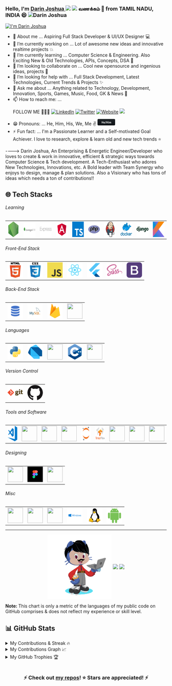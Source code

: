 ### Hello, I'm <a href="https://darinjoshua-dev.github.io/Darin-Joshua-Portfolio/"> Darin Joshua </a> <img src="https://emojis.slackmojis.com/emojis/images/1531849430/4246/blob-sunglasses.gif?1531849430" width="28"/> <img src="https://media.giphy.com/media/hvRJCLFzcasrR4ia7z/giphy.gif" width="28"> வணக்கம் 🙏 from TAMIL NADU, INDIA 😄 ![Darin Joshua](https://komarev.com/ghpvc/?username=DarinJoshua-dev&style=plastic)
<!--
**DarinJoshua-dev/DarinJoshua-dev** is a ✨ _special_ ✨ repository because its `README.md` (this file) appears on my GitHub profile. -->
[![I'm Darin Joshua](https://res.cloudinary.com/darin-joshua/image/upload/v1597519821/EnhanceLinkedinBanner_2_o96nrs.png)](https://darinjoshua-dev.github.io/Darin-Joshua-Portfolio/)

- 📢 About me ... Aspiring Full Stack Developer & UI/UX Designer 💻
- 🔭 I’m currently working on ... Lot of awesome new ideas and innovative realtime projects 💥
- 🌱 I’m currently learning ... Computer Science & Engineering. Also Exciting New & Old Technologies, APIs, Concepts, DSA 🤩 
- 🤝 I’m looking to collaborate on ... Cool new opensource and ingenious ideas, projects 🎯
- 🤔 I’m looking for help with ... Full Stack Development, Latest Technologies, Current Trends & Projects ✨
- 💬 Ask me about ... Anything related to Technology, Development, Innovation, Sports, Games, Music, Food, GK & News 🥇
- 📫 How to reach me: ... <p> FOLLOW ME 🤗😁🙂 <a href="https://www.linkedin.com/in/darin-joshua-d"><img src="https://img.shields.io/badge/LinkedIn--_.svg?style=social&logo=linkedin" alt="LinkedIn"></a> <a href="https://twitter.com/D_DarinJoshua"><img src="https://img.shields.io/badge/Twitter--_.svg?style=social&logo=twitter" alt="Twitter"></a> <a href="https://darinjoshua-dev.github.io/Darin-Joshua-Portfolio/"><img src="https://img.shields.io/website?logoColor=white&up_color=blue&up_message=visit%20now&url=https%3A%2F%2Fdarinjoshua-dev.github.io%2FDarin-Joshua-Portfolio%2F" alt="Website"></a> <a href="mailto:dj2000official@gmail.com"><img src="https://img.shields.io/badge/email-mail%20now-blue"></a></p> 
- 😁 Pronouns: ... He, Him, His, We, Me ✌ <img src="https://github.com/MikeCodesDotNET/ColoredBadges/blob/master/svg/pronouns/hehim.svg" width=55 height=20>
- ⚡ Fun fact: ... I'm a Passionate Learner and a Self-motivated Goal Achiever. I love to research, explore & learn old and new tech trends ⭐

----> Darin Joshua, An Enterprising & Energetic Engineer/Developer who loves to create & work in innovative, efficient & strategic ways towards Computer Science & Tech development. A Tech-Enthusiast who adores New Technologies, Innovations, etc. A Bold leader with Team Synergy who enjoys to design, manage & plan solutions. Also a Visionary who has tons of ideas which needs a ton of contributions!!

## 🌐 Tech Stacks

###### Learning

<table>
<tbody>
<p align=left>
<tr>
<td><a href="https://nodejs.org" target="_blank"><img height="48px" width="48px" src="https://raw.githubusercontent.com/github/explore/80688e429a7d4ef2fca1e82350fe8e3517d3494d/topics/nodejs/nodejs.png"></a></td>
  
<td><a href="https://www.mongodb.com/" target="_blank"><img height="48px" width="48px" src="https://raw.githubusercontent.com/github/explore/80688e429a7d4ef2fca1e82350fe8e3517d3494d/topics/mongodb/mongodb.png"></a></td>

<td><a href="https://expressjs.com" target="_blank"> <img height="48px" width="48px" src="https://raw.githubusercontent.com/github/explore/80688e429a7d4ef2fca1e82350fe8e3517d3494d/topics/express/express.png"></a></td>

<td><a href="https://angular.io/" target="_blank"> <img height="48px" width="48px" src="https://raw.githubusercontent.com/github/explore/80688e429a7d4ef2fca1e82350fe8e3517d3494d/topics/angular/angular.png"></a></td>

<td><a href="https://www.typescriptlang.org/" target="_blank"><img height="48px" width="48px" src="https://raw.githubusercontent.com/github/explore/80688e429a7d4ef2fca1e82350fe8e3517d3494d/topics/typescript/typescript.png"></a></td>

<td><a href="https://www.php.net/" target="_blank"><img height="48px" width="48px" src="https://raw.githubusercontent.com/github/explore/80688e429a7d4ef2fca1e82350fe8e3517d3494d/topics/php/php.png"></a></td>

<td><a href="https://www.jenkins.io/" target="_blank"><img height="48px" width="48px" src="https://github.com/github/explore/blob/main/topics/jenkins/jenkins.png"></a></td>

<td><a href="https://www.docker.com/" target="_blank"><img height="48px" width="48px" src="https://raw.githubusercontent.com/github/explore/80688e429a7d4ef2fca1e82350fe8e3517d3494d/topics/docker/docker.png"></a></td>

<td><a href="https://www.djangoproject.com/" target="_blank"><img height="48px" width="48px" src="https://raw.githubusercontent.com/github/explore/80688e429a7d4ef2fca1e82350fe8e3517d3494d/topics/django/django.png"></a></td>

<td><a href="https://kotlinlang.org/" target="_blank"><img height="48px" width="48px" src="https://raw.githubusercontent.com/github/explore/80688e429a7d4ef2fca1e82350fe8e3517d3494d/topics/kotlin/kotlin.png"></a></td>
</tr></p>
</tbody>
</table>

###### Front-End Stack

<table>
<tbody>
<p align=left><tr>
<td><a href="https://developer.mozilla.org/en-US/docs/Web/HTML" target="_blank"><img height="48px" width="48px" src="https://raw.githubusercontent.com/github/explore/80688e429a7d4ef2fca1e82350fe8e3517d3494d/topics/html/html.png"></a></td>

<td><a href="https://developer.mozilla.org/en-US/docs/Web/CSS" target="_blank"><img height="48px" width="48px" src="https://raw.githubusercontent.com/github/explore/80688e429a7d4ef2fca1e82350fe8e3517d3494d/topics/css/css.png"></a></td>

<td><a href="https://developer.mozilla.org/en-US/docs/Web/JavaScript" target="_blank"><img height="48px" width="48px" src="https://raw.githubusercontent.com/github/explore/80688e429a7d4ef2fca1e82350fe8e3517d3494d/topics/javascript/javascript.png"></a></td>

<td><a href="https://reactjs.org/" target="_blank"><img height="48px" width="48px" src="https://raw.githubusercontent.com/github/explore/80688e429a7d4ef2fca1e82350fe8e3517d3494d/topics/react/react.png"></a></td>

<td><a href="https://flutter.dev/" target="_blank"><img height="48px" width="48px" src="https://raw.githubusercontent.com/github/explore/80688e429a7d4ef2fca1e82350fe8e3517d3494d/topics/flutter/flutter.png"></a></td>

<td><a href="https://sass-lang.com" target="_blank"><img height="48px" width="48px" src="https://raw.githubusercontent.com/github/explore/80688e429a7d4ef2fca1e82350fe8e3517d3494d/topics/sass/sass.png"></a></td>

<td><a href="https://getbootstrap.com" target="_blank"><img height="48px" width="48px" src="https://raw.githubusercontent.com/github/explore/80688e429a7d4ef2fca1e82350fe8e3517d3494d/topics/bootstrap/bootstrap.png"></a></td>
</tr></p>
</tbody>
</table>

###### Back-End Stack

<table>
<tbody>
<p align=left><tr>
<td><a href="https://www.w3schools.com/sql/sql_intro.asp" target="_blank"><img height="48px" width="48px" src="https://raw.githubusercontent.com/github/explore/80688e429a7d4ef2fca1e82350fe8e3517d3494d/topics/sql/sql.png"></a></td>
  
<td><a href="https://www.mysql.com/" target="_blank"><img height="48px" width="48px" src="https://github.com/github/explore/blob/main/topics/mysql/mysql.png"></a></td>

<td><a href="https://firebase.google.com/" target="_blank"> <img height="48px" width="48px" src="https://raw.githubusercontent.com/github/explore/80688e429a7d4ef2fca1e82350fe8e3517d3494d/topics/firebase/firebase.png"></a></td>

<td><a href="https://www.heroku.com/" target="_blank"><img height="48px" width="48px" src="https://img.icons8.com/color/48/000000/heroku.png"></a></td>
</tr></p>
</tbody>
</table>


###### Languages

<table>
<tbody>
<p align=left><tr>
<td><a href="https://www.python.org" target="_blank"><img height="48px" width="48px" src="https://raw.githubusercontent.com/github/explore/80688e429a7d4ef2fca1e82350fe8e3517d3494d/topics/python/python.png"></a></td>

<td><a href="https://dart.dev/" target="_blank"><img height="48px" width="48px" src="https://raw.githubusercontent.com/github/explore/80688e429a7d4ef2fca1e82350fe8e3517d3494d/topics/dart/dart.png"></a></td>

<td><a href="https://www.cprogramming.com/" target="_blank"><img height="48px" width="48px" src="https://img.icons8.com/color/48/000000/c-programming.png"></a></td>

<td><a href="https://isocpp.org/" target="_blank"><img height="48px" width="48px" src="https://raw.githubusercontent.com/github/explore/80688e429a7d4ef2fca1e82350fe8e3517d3494d/topics/cpp/cpp.png"></a></td>

<td><a href="https://www.java.com/en/" target="_blank"><img height="48px" width="48px" src="https://img.icons8.com/color/48/000000/java-coffee-cup-logo.png"></a></td>
</tr></p>
</tbody>
</table>

###### Version Control

<table>
<tbody>
<p align=left><tr>
<td><a href="https://git-scm.com/" target="_blank"><img height="48px" width="48px" src="https://raw.githubusercontent.com/github/explore/80688e429a7d4ef2fca1e82350fe8e3517d3494d/topics/git/git.png"></a></td>

<td><a href="https://github.com/" target="_blank"><img height="48px" width="48px" src="https://github.com/github/explore/blob/main/topics/github/github.png"></a></td>
</tr></p>
</tbody>
</table>

###### Tools and Software

<table>
<tbody>
<p align=left>
<tr>
<td><a href="https://code.visualstudio.com/" target="_blank"><img height="48px" width="48px" src="https://raw.githubusercontent.com/github/explore/80688e429a7d4ef2fca1e82350fe8e3517d3494d/topics/visual-studio-code/visual-studio-code.png"></a></td>
  
<td><a href="https://postman.com" target="_blank"><img height="48px" width="48px" src="https://www.vectorlogo.zone/logos/getpostman/getpostman-icon.svg"></a></td>

<td><a href="https://www.google.com/intl/en_in/drive/" target="_blank"><img height="48px" width="48px" src="https://img.icons8.com/fluent/48/000000/google-drive--v2.png"></a></td>

<td><a href="https://www.office.com/" target="_blank"><img height="48px" width="48px" src="https://img.icons8.com/fluent/48/000000/microsoft-office-2019.png"></a></td>

<td><a href="https://jupyter.org/" target="_blank"><img height="48px" width="48px" src="https://raw.githubusercontent.com/github/explore/80688e429a7d4ef2fca1e82350fe8e3517d3494d/topics/jupyter-notebook/jupyter-notebook.png"></a></td>

<td><a href="https://www.tensorflow.org/" target="_blank"><img height="48px" width="48px" src="https://raw.githubusercontent.com/github/explore/80688e429a7d4ef2fca1e82350fe8e3517d3494d/topics/tensorflow/tensorflow.png"></a></td>

<td><a href="https://cloud.google.com/" target="_blank"><img height="48px" width="48px" src="https://img.icons8.com/color/48/000000/google-cloud-platform.png"></a></td>

<td><a href="https://aws.amazon.com/" target="_blank"><img height="48px" width="48px" src="https://img.icons8.com/color/48/000000/amazon-web-services.png"></td>

<td><a href="https://www.tableau.com/" target="_blank"><img height="48px" width="48px" src="https://img.icons8.com/color/48/000000/tableau-software.png"></td>
</tr></p>
</tbody>
</table>

###### Designing

<table>
<tbody>
<p align=left><tr><td><a href="https://www.adobe.com/in/products/xd.html" target="_blank"><img height="48px" width="48px" src="https://img.icons8.com/color/48/000000/adobe-xd.png"></a></td>
  
<td><a href="https://www.figma.com/" target="_blank"><img height="48px" width="48px" src="https://github.com/github/explore/blob/main/topics/figma/figma.png"></a></td>  

<td><a href="https://www.canva.com/" target="_blank"><img height="48px" width="48px" src="https://img.icons8.com/plasticine/100/000000/canva.png"></a></td>
</tr></p>
</tbody>
</table>

###### Misc

<table>
<tbody>
<p align=left><tr>
<td><a href="https://www.google.com/intl/en_in/chrome/" target="_blank"><img height="48px" width="48px" src="https://img.icons8.com/fluent/48/000000/chrome.png"></a></td>
  
<td><a href="https://www.vmware.com/in/products/workstation-pro.html" target="_blank"><img height="48px" width="48px" src="https://img.icons8.com/color/48/000000/vmware.png"></a></td>

<td><a href="https://www.virtualbox.org/" target="_blank"><img height="48px" width="48px" src="https://img.icons8.com/color/48/000000/virtualbox.png"></a></td>
  
<td><a href="https://www.microsoft.com/en-in/windows" target="_blank"><img height="48px" width="48px" src="https://raw.githubusercontent.com/github/explore/80688e429a7d4ef2fca1e82350fe8e3517d3494d/topics/windows/windows.png"></a></td>

<td><a href="https://www.linux.org/" target="_blank"><img height="48px" width="48px" src="https://raw.githubusercontent.com/github/explore/80688e429a7d4ef2fca1e82350fe8e3517d3494d/topics/linux/linux.png"></a></td>

<td><a href="https://www.android.com/intl/en_in/" target="_blank"><img height="48px" width="48px" src="https://raw.githubusercontent.com/github/explore/80688e429a7d4ef2fca1e82350fe8e3517d3494d/topics/android/android.png"></a></td>
</tr></p>
</tbody>
</table>

---
<p align="center">
  <img align="center" src="https://github.com/DarinJoshua-dev/DarinJoshua-dev/blob/master/My-Octocats-n-profile.gif" width="200" height="200"> 
  <img width="40.95%" align="center" src="https://github-readme-stats.vercel.app/api?username=DarinJoshua-dev&include_all_commits=2020&show_icons=true&cache_seconds=3000&theme=tokyonight&line_height=20" />
  <img width="28.95%" align="center" src="https://github-readme-stats.vercel.app/api/top-langs/?username=DarinJoshua-dev&layout=compact&count_private=true&theme=tokyonight&line_height=20&exclude_repo=Emotion-Analysis,BoxoSlide-mini-game,Darin-Joshua-Portfolio">
</p>

<b>Note: </b>This chart is only a metric of the languages of my public code on GitHub comprises & does not reflect my experience or skill level.

## 📊 GitHub Stats 

<details>
  <summary>My Contributions & Streak 🔥</summary>
  <br>
<p align="center">
  <a href="https://github.com/DenverCoder1/github-readme-streak-stats">
    <img src="https://github-readme-streak-stats.herokuapp.com/?user=DarinJoshua-dev&theme=dark&hide_border=true&background=0D1117&stroke=0000"/>
  </a>
</p>
</details>
<details>
  <summary>My Contributions Graph 📈</summary>
  <br>
<p align=center>
<img align=center src="https://activity-graph.herokuapp.com/graph?username=DarinJoshua-dev&theme=xcode">
</p>
</details>
<details>
  <summary>My GitHub Trophies 🏆</summary>
  <br>
<p align=center>
<img align=center src="https://github-profile-trophy.vercel.app/?username=DarinJoshua-dev&theme=juicyfresh&row=2&column=3&margin-w=8&margin-h=7">
</p>
</details>

# <h3 align="center"><b>⚡ Check out <a href="https://github.com/DarinJoshua-dev?tab=repositories">my repos</a>! ⭐ Stars are appreciated! ⚡</b></h3>

